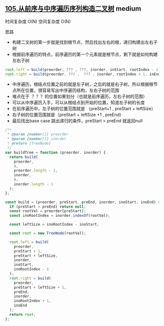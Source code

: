 ## [105.从前序与中序遍历序列构造二叉树](https://leetcode.cn/problems/construct-binary-tree-from-preorder-and-inorder-traversal/) <Badge type="warning">medium</Badge>

时间复杂度 O(N)
空间复杂度 O(N)

思路
- 构建二叉树的第一步就是找到根节点，然后找出左右的根，递归构建出左右子树
- 根据前序遍历的特点，前序遍历的第一个元素就是根节点，剩下就是如何构建左右子树
```js
root.left = build(preorder, ??? , ???, inorder, inStart, rootIndex - 1);
root.right = build(preorder, ??? ,  ??? , inorder, rootIndex + 1, inEnd);
```
- 中序遍历，根结点位置之前的就是左子树，之后的就是右子树，所以根据根节点所在位置，很容易写出中序遍历结构，左右子树的范围
- 难点在于 ？？？ 的位置如果划分（也就是前序遍历，左右子树的范围）
- 可以从中序遍历入手，可以从根结点到开始的位置，知道左子树的长度
- 在前序遍历中，左子树的位置范围就是 （preStart+1 , preStart + leftSize）
- 右子树的位置范围就是（preStart + leftSize +1 , preEnd）
- 最后找出base case 跳出递归的条件，preStart > preEnd 就返回null

```js
/**
 * @param {number[]} preorder
 * @param {number[]} inorder
 * @return {TreeNode}
 */
var buildTree = function (preorder, inorder) {
  return build(
    preorder,
    0,
    preorder.length - 1,
    inorder,
    0,
    inorder.length - 1
  );
};

const build = (preorder, preStart, preEnd, inorder, inoStart, inoEnd) => {
  if (preStart > preEnd) return null;
  const rootVal = preorder[preStart];
  const inoRootIndex = inorder.indexOf(rootVal);

  const leftSize = inoRootIndex - inoStart;

  const root = new TreeNode(rootVal);

  root.left = build(
    preorder,
    preStart + 1,
    preStart + leftSize,
    inorder,
    inoStart,
    inoRootIndex - 1
  );
  root.right = build(
    preorder,
    preStart + leftSize + 1,
    preEnd,
    inorder,
    inoRootIndex + 1,
    inoEnd
  );
  return root;
};
```
